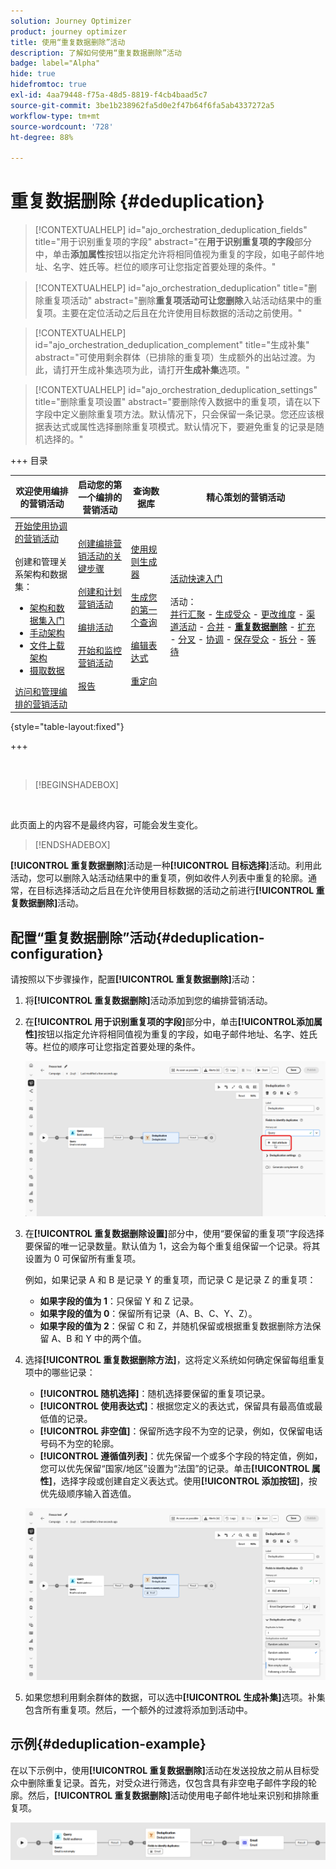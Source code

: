 ```yaml
---
solution: Journey Optimizer
product: journey optimizer
title: 使用“重复数据删除”活动
description: 了解如何使用“重复数据删除”活动
badge: label="Alpha"
hide: true
hidefromtoc: true
exl-id: 4aa79448-f75a-48d5-8819-f4cb4baad5c7
source-git-commit: 3be1b238962fa5d0e2f47b64f6fa5ab4337272a5
workflow-type: tm+mt
source-wordcount: '728'
ht-degree: 88%

---
```


# 重复数据删除 {#deduplication}

>[!CONTEXTUALHELP]
>id="ajo_orchestration_deduplication_fields"
>title="用于识别重复项的字段"
>abstract="在&#x200B;**用于识别重复项的字段**&#x200B;部分中，单击&#x200B;**&#x200B;添加属性&#x200B;**&#x200B;按钮以指定允许将相同值视为重复的字段，如电子邮件地址、名字、姓氏等。栏位的顺序可让您指定首要处理的条件。"

>[!CONTEXTUALHELP]
>id="ajo_orchestration_deduplication"
>title="删除重复项活动"
>abstract="删除&#x200B;**重复项活动可让您删除**&#x200B;入站活动结果中的重复项。主要在定位活动之后且在允许使用目标数据的活动之前使用。"

>[!CONTEXTUALHELP]
>id="ajo_orchestration_deduplication_complement"
>title="生成补集"
>abstract="可使用剩余群体（已排除的重复项）生成额外的出站过渡。为此，请打开生成补集选项为此，请打开&#x200B;**生成补集**&#x200B;选项。"

>[!CONTEXTUALHELP]
>id="ajo_orchestration_deduplication_settings"
>title="删除重复项设置"
>abstract="要删除传入数据中的重复项，请在以下字段中定义删除重复项方法。默认情况下，只会保留一条记录。您还应该根据表达式或属性选择删除重复项模式。默认情况下，要避免重复的记录是随机选择的。"


+++ 目录

| 欢迎使用编排的营销活动 | 启动您的第一个编排的营销活动 | 查询数据库 | 精心策划的营销活动 |
|---|---|---|---|
| [开始使用协调的营销活动](../gs-orchestrated-campaigns.md)<br/><br/>创建和管理关系架构和数据集：</br> <ul><li>[架构和数据集入门](../gs-schemas.md)</li><li>[手动架构](../manual-schema.md)</li><li>[文件上载架构](../file-upload-schema.md)</li><li>[摄取数据](../ingest-data.md)</li></ul>[访问和管理编排的营销活动](../access-manage-orchestrated-campaigns.md) | [创建编排营销活动的关键步骤](../gs-campaign-creation.md)<br/><br/>[创建和计划营销活动](../create-orchestrated-campaign.md)<br/><br/>[编排活动](../orchestrate-activities.md)<br/><br/>[开始和监控营销活动](../start-monitor-campaigns.md)<br/><br/>[报告](../reporting-campaigns.md) | [使用规则生成器](../orchestrated-rule-builder.md)<br/><br/>[生成您的第一个查询](../build-query.md)<br/><br/>[编辑表达式](../edit-expressions.md)<br/><br/>[重定向](../retarget.md) | [活动快速入门](about-activities.md)<br/><br/>活动：<br/>[并行汇聚](and-join.md) - [生成受众](build-audience.md) - [更改维度](change-dimension.md) - [渠道活动](channels.md) - [合并](combine.md) - <b>[重复数据删除](deduplication.md)</b> - [扩充](enrichment.md) - [分叉](fork.md) - [协调](reconciliation.md) - [保存受众](save-audience.md) - [拆分](split.md) - [等待](wait.md) |

{style="table-layout:fixed"}

+++

<br/>

>[!BEGINSHADEBOX]

</br>

此页面上的内容不是最终内容，可能会发生变化。

>[!ENDSHADEBOX]

**[!UICONTROL 重复数据删除]**&#x200B;活动是一种&#x200B;**[!UICONTROL 目标选择]**&#x200B;活动。利用此活动，您可以删除入站活动结果中的重复项，例如收件人列表中重复的轮廓。通常，在目标选择活动之后且在允许使用目标数据的活动之前进行&#x200B;**[!UICONTROL 重复数据删除]**&#x200B;活动。

## 配置“重复数据删除”活动{#deduplication-configuration}

请按照以下步骤操作，配置&#x200B;**[!UICONTROL 重复数据删除]**&#x200B;活动：


1. 将&#x200B;**[!UICONTROL 重复数据删除]**&#x200B;活动添加到您的编排营销活动。

1. 在&#x200B;**[!UICONTROL 用于识别重复项的字段]**&#x200B;部分中，单击&#x200B;**[!UICONTROL &#x200B;添加属性&#x200B;]**&#x200B;按钮以指定允许将相同值视为重复的字段，如电子邮件地址、名字、姓氏等。栏位的顺序可让您指定首要处理的条件。

   ![](../assets/deduplication-1.png)

1. 在&#x200B;**[!UICONTROL 重复数据删除设置]**&#x200B;部分中，使用“要保留的重复项”字段选择要保留的唯一记录数量。默认值为 1，这会为每个重复组保留一个记录。将其设置为 0 可保留所有重复项。

   例如，如果记录 A 和 B 是记录 Y 的重复项，而记录 C 是记录 Z 的重复项：

   * **如果字段的值为 1**：只保留 Y 和 Z 记录。
   * **如果字段的值为 0**：保留所有记录（A、B、C、Y、Z）。
   * **如果字段的值为 2**：保留 C 和 Z，并随机保留或根据重复数据删除方法保留 A、B 和 Y 中的两个值。

1. 选择&#x200B;**[!UICONTROL 重复数据删除方法]**，这将定义系统如何确定保留每组重复项中的哪些记录：

   * **[!UICONTROL 随机选择]**：随机选择要保留的重复项记录。
   * **[!UICONTROL 使用表达式]**：根据您定义的表达式，保留具有最高值或最低值的记录。
   * **[!UICONTROL 非空值]**：保留所选字段不为空的记录，例如，仅保留电话号码不为空的轮廓。
   * **[!UICONTROL 遵循值列表]**：优先保留一个或多个字段的特定值，例如，您可以优先保留“国家/地区”设置为“法国”的记录。单击&#x200B;**[!UICONTROL 属性]**，选择字段或创建自定义表达式。使用&#x200B;**[!UICONTROL 添加按钮]**，按优先级顺序输入首选值。

   ![](../assets/deduplication-2.png)

1. 如果您想利用剩余群体的数据，可以选中&#x200B;**[!UICONTROL 生成补集]**&#x200B;选项。补集包含所有重复项。然后，一个额外的过渡将添加到活动中。

## 示例{#deduplication-example}

在以下示例中，使用&#x200B;**[!UICONTROL 重复数据删除]**&#x200B;活动在发送投放之前从目标受众中删除重复记录。首先，对受众进行筛选，仅包含具有非空电子邮件字段的轮廓。然后，**[!UICONTROL 重复数据删除]**&#x200B;活动使用电子邮件地址来识别和排除重复项。

![](../assets/deduplication-3.png)
